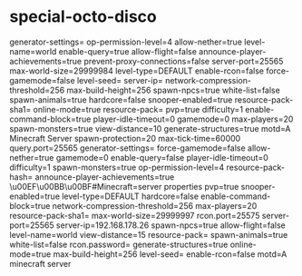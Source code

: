 # special-octo-disco
generator-settings= op-permission-level=4 allow-nether=true level-name=world enable-query=true allow-flight=false announce-player-achievements=true prevent-proxy-connections=false server-port=25565 max-world-size=29999984 level-type=DEFAULT enable-rcon=false force-gamemode=false level-seed= server-ip= network-compression-threshold=256 max-build-height=256 spawn-npcs=true white-list=false spawn-animals=true hardcore=false snooper-enabled=true resource-pack-sha1= online-mode=true resource-pack= pvp=true difficulty=1 enable-command-block=true player-idle-timeout=0 gamemode=0 max-players=20 spawn-monsters=true view-distance=10 generate-structures=true motd=A Minecraft Server spawn-protection=20 max-tick-time=60000 query.port=25565 generator-settings= force-gamemode=false allow-nether=true gamemode=0 enable-query=false player-idle-timeout=0 difficulty=1 spawn-monsters=true op-permission-level=4 resource-pack-hash= announce-player-achievements=true \u00EF\u00BB\u00BF\#Minecraft=server properties pvp=true snooper-enabled=true level-type=DEFAULT hardcore=false enable-command-block=true network-compression-threshold=256 max-players=20 resource-pack-sha1= max-world-size=29999997 rcon.port=25575 server-port=25565 server-ip=192.168.178.26 spawn-npcs=true allow-flight=false level-name=world view-distance=15 resource-pack= spawn-animals=true white-list=false rcon.password= generate-structures=true online-mode=true max-build-height=256 level-seed= enable-rcon=false motd=A minecraft server
